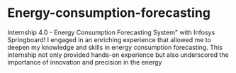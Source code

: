 # Energy-consumption-forecasting
Internship 4.0 - Energy Consumption Forecasting System" with Infosys Springboard!  I engaged in an enriching experience that allowed me to deepen my knowledge and skills in energy consumption forecasting. This internship not only provided hands-on experience but also underscored the importance of innovation and precision in the energy
